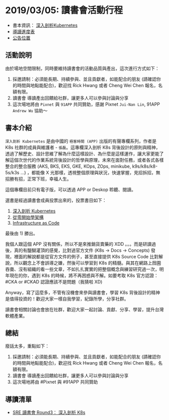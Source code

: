 
# 2019/03/05: 讀書會活動行程

* 書本資訊： [深入剖析Kubernetes](https://time.geekbang.org/column/116)
* [導讀進度表](https://docs.google.com/spreadsheets/d/1s9c_FrtAcbpdJfLPkWk9jkyGYEeDe-cZ0m1J5MTmCUk/edit#gid=0)
* [公告位置](https://www.facebook.com/groups/sre.taiwan/permalink/1267523693413532/)


## 活動說明

由於場地空間限制，同時要維持讀書會的活動品質與產出，這次進行方式如下：

1. 採邀請制：必須能長期、持續參與、並且貢獻者，如能配合的朋友 (請確認你的時間與地點能配合)，歡迎找 Rick Hwang 或者 Cheng Wei Chen 報名，名額有限。
2. 讀書會 導讀產出回饋給社群，讓更多人可以參與討論與分享
3. 這次場地將由 `Pixnet` 與 `91APP` 共同贊助，感謝 Pixnet `Jui-Nan Lin`, 91APP `Andrew Wu` 協助～


## 書本介紹

`深入剖析 Kubernetes` 是由中國的 `極客時間 (APP)` 出版的有聲專欄系列，作者是 K8s 社群的成員與維護者 - `張磊`。這專欄深入剖析 K8s 背後設計的原則與精神，透過了解歷史、設計思維了解為什麼這樣設計、為什麼是這樣運作，讓大家更能了解這個次世代的作業系統背後設計的哲學與原理，未來在面對任務，或者各式各樣整合的整合服務 (AKS, BKS, EKS, GKE, KOps, ZOps, minikube, k9s/k8s/k8-5s/k3s ...) ，都能像 X 光那樣，透視整個原理與狀況，快速掌握，見招拆招，無招勝有招，正常下班，幸福人生。

這個專欄目前只有電子版，可以透過 APP or Deskop 聆聽、閱讀。


選書是經過讀書會成員投票出來的，投票書目如下：

1. [深入剖析 Kubernetes](https://time.geekbang.org/column/intro/116)
2. [從零開始學架構](https://time.geekbang.org/column/intro/81)
3. [Infrastructure as Code](https://www.tenlong.com.tw/products/9781491924358)


最後由 1) 勝出。


我個人跟這個 APP 沒有關係，所以不是來推銷貨賣藥的 XDD 。。。而是研讀過後，真的有醍醐灌頂的感覺，比對過官方文件 (K8s -> Docs -> Concepts) 發現，裡面的解說都是從官方文件的例子，甚至直接提供 K8s Source Code 比對解說，所以觀念上不會誤導之嫌，然後可以學習到 K8s 的精髓。與其在網路上囫圇吞棗、沒有組織的看一些文章，不如扎扎實實的把整個概念與練習研究過一次，明年現在的你，遇到 K8s 的時候，將不再困惑與不解。如要考取 K8s 官方認證：#CKA or #CKAD 認證應該不是問題（我猜啦 XD)


Anyway，寫了這麼多，不管有沒機會來參與讀書會，學習 K8s 背後設計的精神是值得投資的！歡迎大家一樣自我學習，紀錄所學，分享社群。

讀書會相關討論也會放在社群，歡迎大家一起討論、貢獻、分享、學習，提升台灣軟體產業。


## 總結

廢話太多，重點如下：

1. 採邀請制：必須能長期、持續參與、並且貢獻者，如能配合的朋友 (請確認你的時間與地點能配合)，歡迎找 Rick Hwang 或者 Cheng Wei Chen 報名，名額有限。
2. 讀書會 導讀產出回饋給社群，讓更多人可以參與討論與分享
3. 這次場地將由 #Pixnet 與 #91APP 共同贊助


## 導讀清單

* [SRE 讀書會 Round3： 深入剖析 K8s](https://drive.google.com/open?id=1s9c_FrtAcbpdJfLPkWk9jkyGYEeDe-cZ0m1J5MTmCUk)


